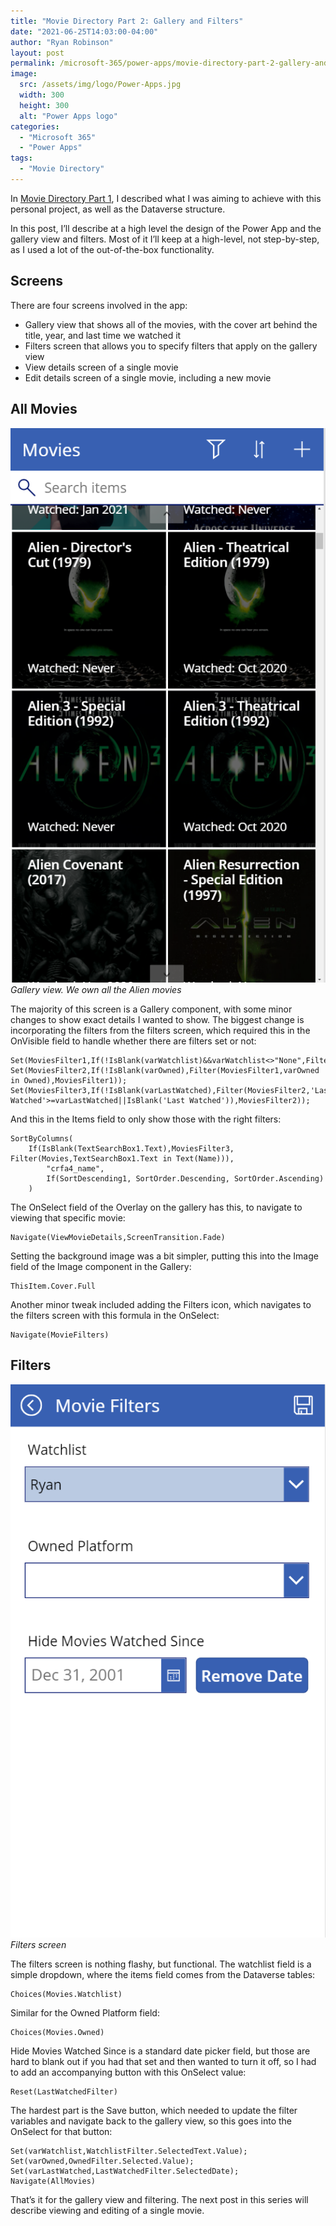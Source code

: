 ```yaml
---
title: "Movie Directory Part 2: Gallery and Filters"
date: "2021-06-25T14:03:00-04:00"
author: "Ryan Robinson"
layout: post
permalink: /microsoft-365/power-apps/movie-directory-part-2-gallery-and-filters/
image: 
  src: /assets/img/logo/Power-Apps.jpg
  width: 300
  height: 300
  alt: "Power Apps logo"
categories:
  - "Microsoft 365"
  - "Power Apps"
tags:
  - "Movie Directory"
---
```


In [Movie Directory Part 1](/microsoft-365/power-apps/movie-directory-part-1-the-data/), I described what I was aiming to achieve with this personal project, as well as the Dataverse structure.

In this post, I’ll describe at a high level the design of the Power App and the gallery view and filters. Most of it I’ll keep at a high-level, not step-by-step, as I used a lot of the out-of-the-box functionality.

## Screens

There are four screens involved in the app:

- Gallery view that shows all of the movies, with the cover art behind the title, year, and last time we watched it
- Filters screen that allows you to specify filters that apply on the gallery view
- View details screen of a single movie
- Edit details screen of a single movie, including a new movie

## All Movies

![](/assets/img/2021/06/Gallery-view.png)
_Gallery view. We own all the Alien movies_

The majority of this screen is a Gallery component, with some minor changes to show exact details I wanted to show. The biggest change is incorporating the filters from the filters screen, which required this in the OnVisible field to handle whether there are filters set or not:

```
Set(MoviesFilter1,If(!IsBlank(varWatchlist)&&varWatchlist<>"None",Filter(Movies,Text(Watchlist)=varWatchlist),Movies));
Set(MoviesFilter2,If(!IsBlank(varOwned),Filter(MoviesFilter1,varOwned in Owned),MoviesFilter1));
Set(MoviesFilter3,If(!IsBlank(varLastWatched),Filter(MoviesFilter2,'Last Watched'>=varLastWatched||IsBlank('Last Watched')),MoviesFilter2));
```

And this in the Items field to only show those with the right filters:

```
SortByColumns(
    If(IsBlank(TextSearchBox1.Text),MoviesFilter3, Filter(Movies,TextSearchBox1.Text in Text(Name))),
        "crfa4_name", 
        If(SortDescending1, SortOrder.Descending, SortOrder.Ascending)
    )
```

The OnSelect field of the Overlay on the gallery has this, to navigate to viewing that specific movie:

```
Navigate(ViewMovieDetails,ScreenTransition.Fade)
```

Setting the background image was a bit simpler, putting this into the Image field of the Image component in the Gallery:

```
ThisItem.Cover.Full
```

Another minor tweak included adding the Filters icon, which navigates to the filters screen with this formula in the OnSelect:

```
Navigate(MovieFilters)
```

## Filters

![](/assets/img/2021/06/Filters.png)
_Filters screen_

The filters screen is nothing flashy, but functional. The watchlist field is a simple dropdown, where the items field comes from the Dataverse tables:

```
Choices(Movies.Watchlist)
```

Similar for the Owned Platform field:

```
Choices(Movies.Owned)
```

Hide Movies Watched Since is a standard date picker field, but those are hard to blank out if you had that set and then wanted to turn it off, so I had to add an accompanying button with this OnSelect value:

```
Reset(LastWatchedFilter)
```

The hardest part is the Save button, which needed to update the filter variables and navigate back to the gallery view, so this goes into the OnSelect for that button:

```
Set(varWatchlist,WatchlistFilter.SelectedText.Value);
Set(varOwned,OwnedFilter.Selected.Value);
Set(varLastWatched,LastWatchedFilter.SelectedDate);
Navigate(AllMovies)
```

That’s it for the gallery view and filtering. The next post in this series will describe viewing and editing of a single movie.

